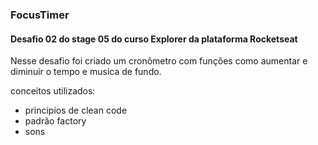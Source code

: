 ### FocusTimer

#### Desafio 02 do stage 05 do curso Explorer da plataforma Rocketseat

Nesse desafio foi criado um cronômetro com funções como aumentar e diminuir o tempo e musica de fundo.

conceitos utilizados:

- principios de clean code
- padrão factory
- sons
